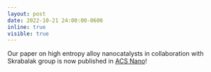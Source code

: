 ```yaml
---
layout: post
date: 2022-10-21 24:00:00-0600
inline: true
visible: true
---
```


Our paper on high entropy alloy nanocatalysts in collaboration with Skrabalak group is now published in <a href="https://doi.org/10.1021/acsnano.2c07787">ACS Nano</a>!
